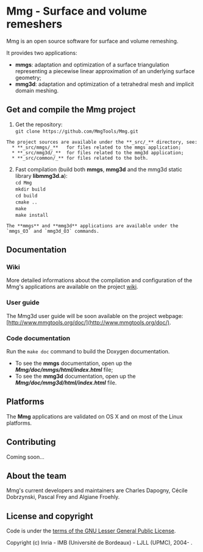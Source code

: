 # Mmg - Surface and volume remeshers
Mmg is an open source software for surface and volume remeshing.

It provides two applications:
  * **mmgs**: adaptation and optimization of a surface triangulation representing a piecewise linear approximation of an underlying surface geometry;
  * **mmg3d**: adaptation and optimization of a tetrahedral mesh and implicit domain meshing.

[//]: # ( comment )

## Get and compile the Mmg project
  1. Get the repository:  
      `git clone https://github.com/MmgTools/Mmg.git`

    The project sources are available under the **_src/_** directory, see:
      * **_src/mmgs/_**   for files related to the mmgs application;
      * **_src/mmg3d/_**  for files related to the mmg3d application;
      * **_src/common/_** for files related to the both.

  2. Fast compilation (build both **mmgs**, **mmg3d** and the mmg3d static library **libmmg3d.a**):  
      `cd Mmg`  
      `mkdir build`  
      `cd build`  
      `cmake ..`  
      `make`  
      `make install`    

    The **mmgs** and **mmg3d** applications are available under the `mmgs_O3` and `mmg3d_O3` commands. 

## Documentation
### Wiki
More detailed informations about the compilation and configuration of the Mmg's applications are available on the project [wiki](https://github.com/MmgTools/Mmg/wiki).

### User guide
The Mmg3d user guide will be soon available on the project webpage: [http://www.mmgtools.org/doc/](http://www.mmgtools.org/doc/).

### Code documentation
Run the `make doc` command to build the Doxygen documentation.
  * To see the **mmgs** documentation, open up the **_Mmg/doc/mmgs/html/index.html_** file;
  * To see the **mmg3d** documentation, open up the **_Mmg/doc/mmg3d/html/index.html_** file.

## Platforms
The **Mmg** applications are validated on OS X and on most of the Linux platforms. 

## Contributing
Coming soon...

## About the team
Mmg's current developers and maintainers are Charles Dapogny, Cécile Dobrzynski, Pascal Frey and Algiane Froehly.

## License and copyright
Code is under the [terms of the GNU Lesser General Public License](https://raw.githubusercontent.com/MmgTools/Mmg/master/LICENSE).

Copyright (c) Inria - IMB (Université de Bordeaux) - LJLL (UPMC), 2004- .
